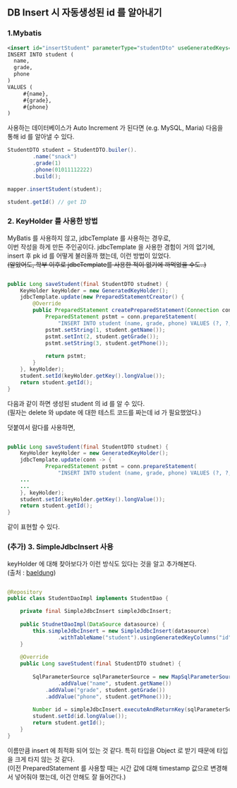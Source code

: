 ## DB Insert 시 자동생성된 id 를 알아내기

### 1.Mybatis

```xml
<insert id="insertStudent" parameterType="studentDto" useGeneratedKeys="true" keyProperty="id">
INSERT INTO student (
  name,
  grade, 
  phone
)
VALUES (
	 #{name}, 
	 #{grade}, 
	 #{phone}
)
```
  
사용하는 데이터베이스가 Auto Increment 가 된다면 (e.g. MySQL, Maria) 다음을 통해 id 를 알아낼 수 있다.
  
```java
StudentDTO student = StudentDTO.builer().
        .name("snack")
        .grade(1)
        .phone(01011112222)
        .build();

mapper.insertStudent(student);

student.getId() // get ID
```

### 2. KeyHolder 를 사용한 방법

MyBatis 를 사용하지 않고, jdbcTemplate 를 사용하는 경우로,  
이번 작성을 하게 만든 주인공이다. jdbcTemplate 을 사용한 경험이 거의 없기에, insert 후 pk id 를 어떻게 불러올까 했는데, 이런 방법이 있었다.  
~~(알았어도, 학부 이후로 jdbcTemplate를 사용한 적이 없기에 까먹었을 수도..)~~

```java

public Long saveStudent(final StudentDTO studnet) {
	KeyHolder keyHolder = new GeneratedKeyHolder();
	jdbcTemplate.update(new PreparedStatementCreator() {
	    @Override
        public PreparedStatement createPreparedStatement(Connection conn) throws SQLException {
			PreparedStatement pstmt = conn.prepareStatement(
				"INSERT INTO student (name, grade, phone) VALUES (?, ?, ?)", new String[] {"id"});
			pstmt.setString(1, student.getName());
			pstmt.setInt(2, student.getGrade());
			pstmt.setString(3, student.getPhone());
			
			return pstmt;
		}
	}, keyHolder);
	student.setId(keyHolder.getKey().longValue());
	return student.getId();
}
```

다음과 같이 하면 생성된 student 의 id 를 알 수 있다.  
(필자는 delete 와 update 에 대한 테스트 코드를 짜는데 id 가 필요했었다.)

덧붙여서 람다를 사용하면,

```java

public Long saveStudent(final StudentDTO studnet) {
	KeyHolder keyHolder = new GeneratedKeyHolder();
	jdbcTemplate.update(conn -> {
			PreparedStatement pstmt = conn.prepareStatement(
				"INSERT INTO student (name, grade, phone) VALUES (?, ?, ?)", new String[] {"id"});
	...
	...
	}, keyHolder);
	student.setId(keyHolder.getKey().longValue());
	return student.getId();
}
```

같이 표현할 수 있다.

### (추가) 3. SimpleJdbcInsert 사용

keyHolder 에 대해 찾아보다가 이런 방식도 있다는 것을 알고 추가해본다.  
(출처 : [baeldung](https://www.baeldung.com/spring-jdbc-autogenerated-keys))

```java

@Repository
public class StudentDaoImpl implements StudentDao {

    private final SimpleJdbcInsert simpleJdbcInsert;
	
	public StudnetDaoImpl(DataSource datasource) {
	    this.simpleJdbcInsert = new SimpleJdbcInsert(datasource)
		        .withTableName("student").usingGeneratedKeyColumns("id");
	}
	
	@Override
	public Long saveStudent(final StudentDTO studnet) {
	
	    SqlParameterSource sqlParameterSource = new MapSqlParameterSource()
		        .addValue("name", student.getName())
			.addValue("grade", student.getGrade())
			.addValue("phone", student.getPhone()));
				
		Number id = simpleJdbcInsert.executeAndReturnKey(sqlParameterSource);
		student.setId(id.longValue());
		return student.getId();
	}
}
```

이름만큼 insert 에 최적화 되어 있는 것 같다. 특히 타입을 Object 로 받기 때문에 타입을 크게 타지 않는 것 같다.  
(이전 PreparedStatement 를 사용할 때는 시간 값에 대해 timestamp 값으로 변경해서 넣어줘야 했는데, 이건 안해도 잘 들어간다.)
